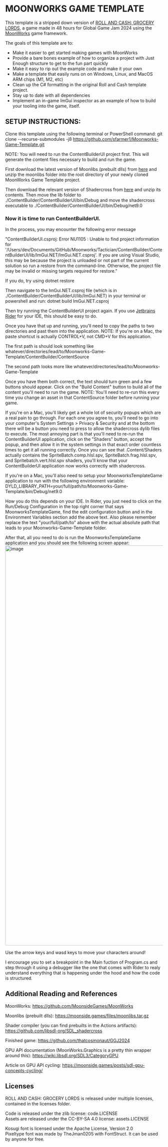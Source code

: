 # MOONWORKS GAME TEMPLATE

This template is a stripped down version of [ROLL AND CASH: GROCERY LORDS](https://github.com/thatcosmonaut/GGJ2024), a game made in 48 hours for Global Game Jam 2024 using the [MoonWorks](https://github.com/MoonsideGames/MoonWorks) game framework.

The goals of this template are to:
- Make it easier to get started making games with MoonWorks
- Provide a bare bones example of how to organize a project with Just Enough structure to get to the fun part quickly
- Make it easy to rip out the example code and make it your own
- Make a template that easily runs on on Windows, Linux, and MacOS ARM chips (M1, M2, etc)
- Clean up the C# formatting in the original Roll and Cash template project.
- Stay up to date with all dependencies
- Implement an in-game ImGui inspector as an example of how to build your tooling into the game, itself. 


## SETUP INSTRUCTIONS:

Clone this template using the following terminal or PowerShell command:
git clone --recurse-submodules -j8 https://github.com/sfarmer1/Moonworks-Game-Template.git



NOTE: You will need to run the ContentBuilderUI project first. This will generate the content files necessary to build and run the game.

First download the latest version of Moonlibs (prebuilt dlls) from [here](https://moonside.games/files/moonlibs.tar.gz) and unzip the moonlibs folder into the root directory of your newly cloned MoonWorks Game Template project.

Then download the relevant version of Shadercross from [here](https://nightly.link/libsdl-org/SDL_shadercross/workflows/main/main?preview) and unzip its contents. Then move the lib folder to ./ContentBuilder/ContentBuilderUI/bin/Debug and move the shadercross executable to ./ContentBuilder/ContentBuilderUI/bin/Debug/net9.0


### Now it is time to run ContentBuilderUI.

In the process, you may encounter the following error message

"ContentBuilderUI.csproj: Error NU1105 : Unable to find project information for '/Users/dev/Documents/GitHub/Moonworks/Tactician/ContentBuilder/ContentBuilderUI/lib/ImGui.NET/ImGui.NET.csproj'. If you are using Visual Studio, this may be because the project is unloaded or not part of the current solution so run a restore from the command-line. Otherwise, the project file may be invalid or missing targets required for restore."

If you do, try using dotnet restore

Then navigate to the ImGui.NET.csproj file (which is in ./ContentBuilder/ContentBuilderUI/lib/ImGui.NET) in your terminal or powershell and run:
dotnet build ImGui.NET.csproj

Then try running the ContentBuilderUI project again. If you use [Jetbrains Rider](https://www.jetbrains.com/rider/) for your IDE, this should be easy to do.

Once you have that up and running, you'll need to copy the paths to two directories and past them into the application. NOTE: If you're on a Mac, the paste shortcut is actually CONTROL+V, not CMD+V for this application.

The first path is should look something like whatever/directories/lead/to/Moonworks-Game-Template/ContentBuilder/ContentSource

The second path looks more like whatever/directories/lead/to/Moonworks-Game-Template

Once you have them both correct, the text should turn green and a few buttons should appear. Click on the "Build Content" button to build all of the content you'll need to run the game. NOTE: You'll need to re-run this every time you change an asset in that ContentSource folder before running your game.

If you're on a Mac, you'll likely get a whole lot of security popups which are a real pain to go through. For each one you agree to, you'll need to go into your computer's System Settings > Privacy & Security and at the bottom there will be a button you need to press to allow the shadercross dylib files to execute. The most annoying part is that you'll need to re-run the ContentBuilderUI application, click on the "Shaders" button, accept the popup, and then allow it in the system settings in that exact order countless times to get it all running correctly. Once you can see that .Content/Shaders actually contains the SpriteBatch.comp.hlsl.spv, SpriteBatch.frag.hlsl.spv, and Spritebatch.vert.hlsl.spv shaders, you'll know that your ContentBuilderUI application now works correctly with shadercross.

If you're on a Mac, you'll also need to setup your MoonworksTemplateGame application to run with the following environment variable:
DYLD_LIBRARY_PATH=your/full/path/to/Moonworks-Game-Template/bin/Debug/net9.0

How you do this depends on your IDE. In Rider, you just need to click on the Run/Debug Configuration in the top right corner that says MoonworksTemplateGame, find the edit configuration button and in the Environment Variables section add the above text. Also please remember replace the text "your/full/path/to" above with the actual absolute path that leads to your Moonworks-Game-Template folder.

After that, all you need to do is run the MoonworksTemplateGame application and you should see the following screen appear:
<img width="1277" alt="image" src="https://github.com/user-attachments/assets/e66dbfcb-1a1c-4478-9507-f00023731436" />

Use the arrow keys and wasd keys to move your characters around!

I encourage you to set a breakpoint in the Main fuction of Program.cs and step through it using a debugger like the one that comes with Rider to realy understand everything that is happening under the hood and how the code is structured.

## Additional Reading and References

MoonWorks: https://github.com/MoonsideGames/MoonWorks

Moonlibs (prebuilt dlls): https://moonside.games/files/moonlibs.tar.gz

Shader compiler (you can find prebuilts in the Actions artifacts): https://github.com/libsdl-org/SDL_shadercross

Finished game: https://github.com/thatcosmonaut/GGJ2024

GPU API documentation (MoonWorks.Graphics is a pretty thin wrapper around this): https://wiki.libsdl.org/SDL3/CategoryGPU

Article on GPU API cycling: https://moonside.games/posts/sdl-gpu-concepts-cycling/

## Licenses

ROLL AND CASH: GROCERY LORDS is released under multiple licenses, contained in the licenses folder.

Code is released under the zlib license: code.LICENSE\
Assets are released under the CC-BY-SA 4.0 license: assets.LICENSE

Kosugi font is licensed under the Apache License, Version 2.0\
Pixeltype font was made by TheJman0205 with FontStruct. It can be used by anyone for free.
